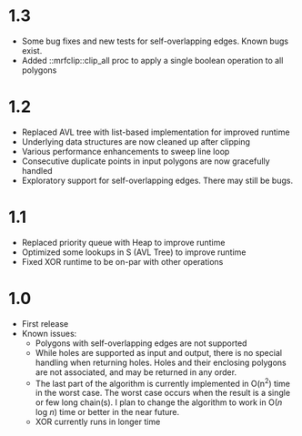 
1.3
===
* Some bug fixes and new tests for self-overlapping edges. Known bugs exist.
* Added ::mrfclip::clip_all proc to apply a single boolean operation to all
  polygons

1.2
===
* Replaced AVL tree with list-based implementation for improved runtime
* Underlying data structures are now cleaned up after clipping
* Various performance enhancements to sweep line loop
* Consecutive duplicate points in input polygons are now gracefully handled
* Exploratory support for self-overlapping edges. There may still be bugs.

1.1
===
* Replaced priority queue with Heap to improve runtime
* Optimized some lookups in S (AVL Tree) to improve runtime
* Fixed XOR runtime to be on-par with other operations

1.0
===
* First release
* Known issues:
  - Polygons with self-overlapping edges are not supported
  - While holes are supported as input and output, there is no special
    handling when returning holes. Holes and their enclosing polygons
    are not associated, and may be returned in any order.
  - The last part of the algorithm is currently implemented in
    O(n<sup>2</sup>) time in the worst case. The worst case occurs when the
    result is a single or few long chain(s). I plan to change the algorithm to
    work in O(_n_ log _n_) time or better in the near future.
  - XOR currently runs in longer time
